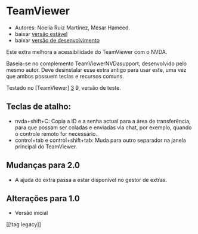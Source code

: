 # TeamViewer #

*	Autores: Noelia Ruiz Martínez, Mesar Hameed.
*	baixar [versão estável][1]
*	baixar [versão de desenvolvimento][2]

Este extra melhora a acessibilidade do TeamViewer com o NVDA.

Baseia-se no complemento TeamViewerNVDasupport, desenvolvido pelo mesmo
autor. Deve desinstalar esse extra antigo para usar este, uma vez que ambos
possuem teclas e recursos comuns.

Testado no [TeamViewer] [3] 9, versão de teste.

## Teclas de atalho: ##

*	nvda+shift+C: Copia a ID e a senha actual para a área de transferência,
  para que possam ser coladas e enviadas via chat, por exemplo, quando o
  controle remoto for necessário.
*	control+tab e control+shift+tab: Muda para outro separador na janela
  principal do TeamViewer.

## Mudanças para 2.0 ##
*	 A ajuda do extra passa a estar disponível no gestor de extras.

## Alterações para 1.0 ##
*	 Versão inicial

[[!tag legacy]]

[1]: https://addons.nvda-project.org/files/get.php?file=tv

[2]: https://addons.nvda-project.org/files/get.php?file=tv-dev

[3]: https://www.teamviewer.com
